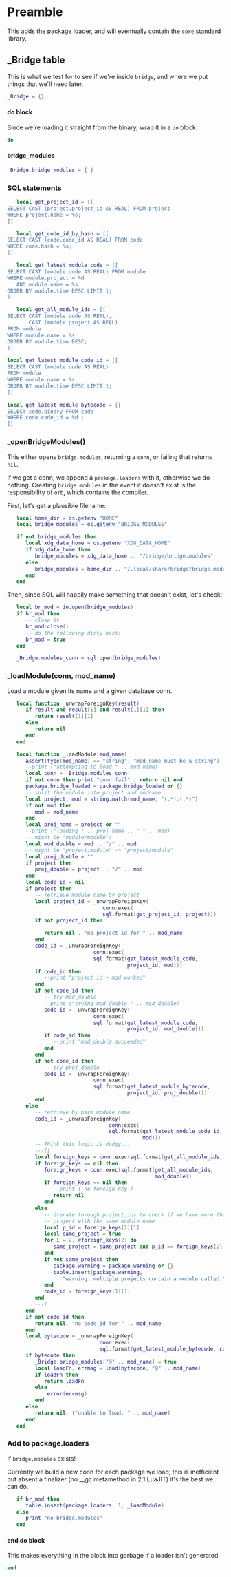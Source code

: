 # Preamble

This adds the package loader, and will eventually contain the ``core`` standard
library.

## _Bridge table

This is what we test for to see if we're inside ``bridge``, and where we put
things that we'll need later.

```lua
_Bridge = {}
```
#### do block

Since we're loading it straight from the binary, wrap it in a ``do`` block.

```lua
do

```
#### bridge_modules


```lua
_Bridge.bridge_modules = { }
```
### SQL statements

```lua
   local get_project_id = [[
SELECT CAST (project.project_id AS REAL) FROM project
WHERE project.name = %s;
]]

   local get_code_id_by_hash = [[
SELECT CAST (code.code_id AS REAL) FROM code
WHERE code.hash = %s;
]]

   local get_latest_module_code = [[
SELECT CAST (module.code AS REAL) FROM module
WHERE module.project = %d
   AND module.name = %s
ORDER BY module.time DESC LIMIT 1;
]]

   local get_all_module_ids = [[
SELECT CAST (module.code AS REAL),
       CAST (module.project AS REAL)
FROM module
WHERE module.name = %s
ORDER BY module.time DESC;
]]

local get_latest_module_code_id = [[
SELECT CAST (module.code AS REAL)
FROM module
WHERE module.name = %s
ORDER BY module.time DESC LIMIT 1;
]]

local get_latest_module_bytecode = [[
SELECT code.binary FROM code
WHERE code.code_id = %d ;
]]
```
### _openBridgeModules()

This either opens ``bridge.modules``, returning a ``conn``, or failing that
returns ``nil``.


If we get a conn, we append a ``package.loaders`` with it, otherwise we do
nothing.  Creating ``bridge.modules`` in the event it doesn't exist is the
responsibility of ``orb``, which contains the compiler.


First, let's get a plausible filename:

```lua
   local home_dir = os.getenv "HOME"
   local bridge_modules = os.getenv "BRIDGE_MODULES"

   if not bridge_modules then
      local xdg_data_home = os.getenv "XDG_DATA_HOME"
      if xdg_data_home then
         bridge_modules = xdg_data_home .. "/bridge/bridge.modules"
      else
         bridge_modules = home_dir .. "/.local/share/bridge/bridge.modules"
      end
   end
```

Then, since SQL will happily make something that doesn't exist, let's check:

```lua
   local br_mod = io.open(bridge_modules)
   if br_mod then
      -- close it
      br_mod:close()
      -- do the following dirty hack:
      br_mod = true
   end

   _Bridge.modules_conn = sql.open(bridge_modules)
```
### _loadModule(conn, mod_name)

Load a module given its name and a given database conn.

```lua
   local function _unwrapForeignKey(result)
      if result and result[1] and result[1][1] then
         return result[1][1]
      else
         return nil
      end
   end

   local function _loadModule(mod_name)
      assert(type(mod_name) == "string", "mod_name must be a string")
      --print ("attempting to load " .. mod_name)
      local conn = _Bridge.modules_conn
      if not conn then print "conn fail" ; return nil end
      package.bridge_loaded = package.bridge_loaded or {}
      -- split the module into project and modname
      local project, mod = string.match(mod_name, "(.*):(.*)")
      if not mod then
         mod = mod_name
      end
      local proj_name = project or ""
      --print ("loading " .. proj_name .. " " .. mod)
      -- might be "module/module":
      local mod_double = mod .. "/" .. mod
      -- might be "project:module" -> "project/module"
      local proj_double = ""
      if project then
         proj_double = project .. "/" .. mod
      end
      local code_id = nil
      if project then
         -- retrieve module name by project
         local project_id = _unwrapForeignKey(
                               conn:exec(
                               sql.format(get_project_id, project)))
         if not project_id then

            return nil , "no project id for " .. mod_name
         end
         code_id = _unwrapForeignKey(
                            conn:exec(
                            sql.format(get_latest_module_code,
                                       project_id, mod)))
         if code_id then
            --print "project id + mod worked"
         end
         if not code_id then
            -- try mod_double
            --print ("trying mod_double " .. mod_double)
            code_id = _unwrapForeignKey(
                            conn:exec(
                            sql.format(get_latest_module_code,
                                       project_id, mod_double)))
            if code_id then
               --print "mod_double succeeded"
            end
         end
         if not code_id then
            -- try proj_double
            code_id = _unwrapForeignKey(
                            conn:exec(
                            sql.format(get_latest_module_bytecode,
                                       project_id, proj_double)))
         end
      else
         -- retrieve by bare module name
         code_id = _unwrapForeignKey(
                                 conn:exec(
                                 sql.format(get_latest_module_code_id,
                                            mod)))
         -- Think this logic is dodgy...
         ---[[
         local foreign_keys = conn:exec(sql.format(get_all_module_ids, mod))
         if foreign_keys == nil then
            foreign_keys = conn:exec(sql.format(get_all_module_ids,
                                                mod_double))
            if foreign_keys == nil then
               --print ('no foreign key')
               return nil
            end
         else
            -- iterate through project_ids to check if we have more than one
            -- project with the same module name
            local p_id = foreign_keys[2][1]
            local same_project = true
            for i = 2, #foreign_keys[2] do
               same_project = same_project and p_id == foreign_keys[2][i]
            end
            if not same_project then
               package.warning = package.warning or {}
               table.insert(package.warning,
                  "warning: multiple projects contain a module called " .. mod)
            end
            code_id = foreign_keys[1][1]
         end
         --]]
      end
      if not code_id then
         return nil, "no code_id for " .. mod_name
      end
      local bytecode = _unwrapForeignKey(
                              conn:exec(
                              sql.format(get_latest_module_bytecode, code_id)))
      if bytecode then
         _Bridge.bridge_modules["@" .. mod_name] = true
         local loadFn, errmsg = load(bytecode, "@" .. mod_name)
         if loadFn then
            return loadFn
         else
             error(errmsg)
         end
      else
         return nil, ("unable to load: " .. mod_name)
      end
   end
```
### Add to package.loaders

If ``bridge.modules`` exists!


Currently we build a new conn for each package we load; this is inefficient
but absent a finalizer (no __gc metamethod in 2.1 LuaJIT) it's the best we
can do.

```lua
   if br_mod then
      table.insert(package.loaders, 1, _loadModule)
   else
      print "no bridge.modules"
   end
```
#### end do block

This makes everything in the block into garbage if a loader isn't generated.

```lua
end
```
